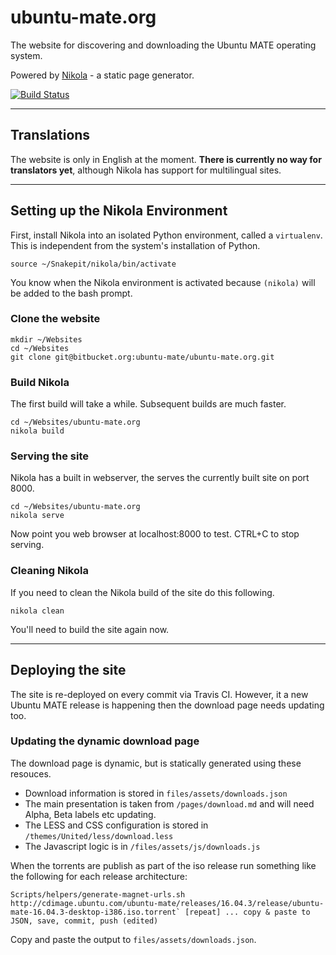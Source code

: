 # ubuntu-mate.org

The website for discovering and downloading the Ubuntu MATE operating system.

Powered by [Nikola](https://getnikola.com/) - a static page generator.

[![Build Status](https://travis-ci.org/ubuntu-mate/ubuntu-mate.org.svg?branch=master)](https://travis-ci.org/ubuntu-mate/ubuntu-mate.org)

----------
## Translations

The website is only in English at the moment. **There is currently no way for 
translators yet**, although Nikola has support for multilingual sites.

----------
## Setting up the Nikola Environment

First, install Nikola into an isolated Python environment, called a 
`virtualenv`. This is independent from the system's installation of Python.

    source ~/Snakepit/nikola/bin/activate

You know when the Nikola environment is activated because `(nikola)` will be 
added to the bash prompt.

### Clone the website

    mkdir ~/Websites
    cd ~/Websites
    git clone git@bitbucket.org:ubuntu-mate/ubuntu-mate.org.git

### Build Nikola

The first build will take a while. Subsequent builds are much faster.

    cd ~/Websites/ubuntu-mate.org
    nikola build

### Serving the site

Nikola has a built in webserver, the serves the currently built site on port 
8000.

    cd ~/Websites/ubuntu-mate.org
    nikola serve

Now point you web browser at localhost:8000 to test. CTRL+C to stop serving.

### Cleaning Nikola

If you need to clean the Nikola build of the site do this following.

    nikola clean

You'll need to build the site again now.

----------
## Deploying the site

The site is re-deployed on every commit via Travis CI. However, it a new 
Ubuntu MATE release is happening then the download page needs updating too.

### Updating the dynamic download page

The download page is dynamic, but is statically generated using these resouces.

  * Download information is stored in `files/assets/downloads.json`
  * The main presentation is taken from `/pages/download.md` and will need Alpha, Beta labels etc updating.
  * The LESS and CSS configuration is stored in `/themes/United/less/download.less`
  * The Javascript logic is in `/files/assets/js/downloads.js`

When the torrents are publish as part of the iso release run something like 
the following for each release architecture:

    Scripts/helpers/generate-magnet-urls.sh http://cdimage.ubuntu.com/ubuntu-mate/releases/16.04.3/release/ubuntu-mate-16.04.3-desktop-i386.iso.torrent` [repeat] ... copy & paste to JSON, save, commit, push (edited)

Copy and paste the output to `files/assets/downloads.json`.
